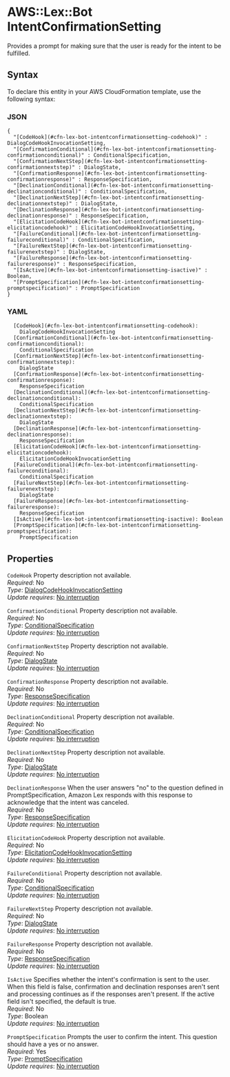 # AWS::Lex::Bot IntentConfirmationSetting<a name="aws-properties-lex-bot-intentconfirmationsetting"></a>

Provides a prompt for making sure that the user is ready for the intent to be fulfilled\.

## Syntax<a name="aws-properties-lex-bot-intentconfirmationsetting-syntax"></a>

To declare this entity in your AWS CloudFormation template, use the following syntax:

### JSON<a name="aws-properties-lex-bot-intentconfirmationsetting-syntax.json"></a>

```
{
  "[CodeHook](#cfn-lex-bot-intentconfirmationsetting-codehook)" : DialogCodeHookInvocationSetting,
  "[ConfirmationConditional](#cfn-lex-bot-intentconfirmationsetting-confirmationconditional)" : ConditionalSpecification,
  "[ConfirmationNextStep](#cfn-lex-bot-intentconfirmationsetting-confirmationnextstep)" : DialogState,
  "[ConfirmationResponse](#cfn-lex-bot-intentconfirmationsetting-confirmationresponse)" : ResponseSpecification,
  "[DeclinationConditional](#cfn-lex-bot-intentconfirmationsetting-declinationconditional)" : ConditionalSpecification,
  "[DeclinationNextStep](#cfn-lex-bot-intentconfirmationsetting-declinationnextstep)" : DialogState,
  "[DeclinationResponse](#cfn-lex-bot-intentconfirmationsetting-declinationresponse)" : ResponseSpecification,
  "[ElicitationCodeHook](#cfn-lex-bot-intentconfirmationsetting-elicitationcodehook)" : ElicitationCodeHookInvocationSetting,
  "[FailureConditional](#cfn-lex-bot-intentconfirmationsetting-failureconditional)" : ConditionalSpecification,
  "[FailureNextStep](#cfn-lex-bot-intentconfirmationsetting-failurenextstep)" : DialogState,
  "[FailureResponse](#cfn-lex-bot-intentconfirmationsetting-failureresponse)" : ResponseSpecification,
  "[IsActive](#cfn-lex-bot-intentconfirmationsetting-isactive)" : Boolean,
  "[PromptSpecification](#cfn-lex-bot-intentconfirmationsetting-promptspecification)" : PromptSpecification
}
```

### YAML<a name="aws-properties-lex-bot-intentconfirmationsetting-syntax.yaml"></a>

```
  [CodeHook](#cfn-lex-bot-intentconfirmationsetting-codehook): 
    DialogCodeHookInvocationSetting
  [ConfirmationConditional](#cfn-lex-bot-intentconfirmationsetting-confirmationconditional): 
    ConditionalSpecification
  [ConfirmationNextStep](#cfn-lex-bot-intentconfirmationsetting-confirmationnextstep): 
    DialogState
  [ConfirmationResponse](#cfn-lex-bot-intentconfirmationsetting-confirmationresponse): 
    ResponseSpecification
  [DeclinationConditional](#cfn-lex-bot-intentconfirmationsetting-declinationconditional): 
    ConditionalSpecification
  [DeclinationNextStep](#cfn-lex-bot-intentconfirmationsetting-declinationnextstep): 
    DialogState
  [DeclinationResponse](#cfn-lex-bot-intentconfirmationsetting-declinationresponse): 
    ResponseSpecification
  [ElicitationCodeHook](#cfn-lex-bot-intentconfirmationsetting-elicitationcodehook): 
    ElicitationCodeHookInvocationSetting
  [FailureConditional](#cfn-lex-bot-intentconfirmationsetting-failureconditional): 
    ConditionalSpecification
  [FailureNextStep](#cfn-lex-bot-intentconfirmationsetting-failurenextstep): 
    DialogState
  [FailureResponse](#cfn-lex-bot-intentconfirmationsetting-failureresponse): 
    ResponseSpecification
  [IsActive](#cfn-lex-bot-intentconfirmationsetting-isactive): Boolean
  [PromptSpecification](#cfn-lex-bot-intentconfirmationsetting-promptspecification): 
    PromptSpecification
```

## Properties<a name="aws-properties-lex-bot-intentconfirmationsetting-properties"></a>

`CodeHook`  <a name="cfn-lex-bot-intentconfirmationsetting-codehook"></a>
Property description not available\.  
*Required*: No  
*Type*: [DialogCodeHookInvocationSetting](aws-properties-lex-bot-dialogcodehookinvocationsetting.md)  
*Update requires*: [No interruption](https://docs.aws.amazon.com/AWSCloudFormation/latest/UserGuide/using-cfn-updating-stacks-update-behaviors.html#update-no-interrupt)

`ConfirmationConditional`  <a name="cfn-lex-bot-intentconfirmationsetting-confirmationconditional"></a>
Property description not available\.  
*Required*: No  
*Type*: [ConditionalSpecification](aws-properties-lex-bot-conditionalspecification.md)  
*Update requires*: [No interruption](https://docs.aws.amazon.com/AWSCloudFormation/latest/UserGuide/using-cfn-updating-stacks-update-behaviors.html#update-no-interrupt)

`ConfirmationNextStep`  <a name="cfn-lex-bot-intentconfirmationsetting-confirmationnextstep"></a>
Property description not available\.  
*Required*: No  
*Type*: [DialogState](aws-properties-lex-bot-dialogstate.md)  
*Update requires*: [No interruption](https://docs.aws.amazon.com/AWSCloudFormation/latest/UserGuide/using-cfn-updating-stacks-update-behaviors.html#update-no-interrupt)

`ConfirmationResponse`  <a name="cfn-lex-bot-intentconfirmationsetting-confirmationresponse"></a>
Property description not available\.  
*Required*: No  
*Type*: [ResponseSpecification](aws-properties-lex-bot-responsespecification.md)  
*Update requires*: [No interruption](https://docs.aws.amazon.com/AWSCloudFormation/latest/UserGuide/using-cfn-updating-stacks-update-behaviors.html#update-no-interrupt)

`DeclinationConditional`  <a name="cfn-lex-bot-intentconfirmationsetting-declinationconditional"></a>
Property description not available\.  
*Required*: No  
*Type*: [ConditionalSpecification](aws-properties-lex-bot-conditionalspecification.md)  
*Update requires*: [No interruption](https://docs.aws.amazon.com/AWSCloudFormation/latest/UserGuide/using-cfn-updating-stacks-update-behaviors.html#update-no-interrupt)

`DeclinationNextStep`  <a name="cfn-lex-bot-intentconfirmationsetting-declinationnextstep"></a>
Property description not available\.  
*Required*: No  
*Type*: [DialogState](aws-properties-lex-bot-dialogstate.md)  
*Update requires*: [No interruption](https://docs.aws.amazon.com/AWSCloudFormation/latest/UserGuide/using-cfn-updating-stacks-update-behaviors.html#update-no-interrupt)

`DeclinationResponse`  <a name="cfn-lex-bot-intentconfirmationsetting-declinationresponse"></a>
When the user answers "no" to the question defined in PromptSpecification, Amazon Lex responds with this response to acknowledge that the intent was canceled\.  
*Required*: No  
*Type*: [ResponseSpecification](aws-properties-lex-bot-responsespecification.md)  
*Update requires*: [No interruption](https://docs.aws.amazon.com/AWSCloudFormation/latest/UserGuide/using-cfn-updating-stacks-update-behaviors.html#update-no-interrupt)

`ElicitationCodeHook`  <a name="cfn-lex-bot-intentconfirmationsetting-elicitationcodehook"></a>
Property description not available\.  
*Required*: No  
*Type*: [ElicitationCodeHookInvocationSetting](aws-properties-lex-bot-elicitationcodehookinvocationsetting.md)  
*Update requires*: [No interruption](https://docs.aws.amazon.com/AWSCloudFormation/latest/UserGuide/using-cfn-updating-stacks-update-behaviors.html#update-no-interrupt)

`FailureConditional`  <a name="cfn-lex-bot-intentconfirmationsetting-failureconditional"></a>
Property description not available\.  
*Required*: No  
*Type*: [ConditionalSpecification](aws-properties-lex-bot-conditionalspecification.md)  
*Update requires*: [No interruption](https://docs.aws.amazon.com/AWSCloudFormation/latest/UserGuide/using-cfn-updating-stacks-update-behaviors.html#update-no-interrupt)

`FailureNextStep`  <a name="cfn-lex-bot-intentconfirmationsetting-failurenextstep"></a>
Property description not available\.  
*Required*: No  
*Type*: [DialogState](aws-properties-lex-bot-dialogstate.md)  
*Update requires*: [No interruption](https://docs.aws.amazon.com/AWSCloudFormation/latest/UserGuide/using-cfn-updating-stacks-update-behaviors.html#update-no-interrupt)

`FailureResponse`  <a name="cfn-lex-bot-intentconfirmationsetting-failureresponse"></a>
Property description not available\.  
*Required*: No  
*Type*: [ResponseSpecification](aws-properties-lex-bot-responsespecification.md)  
*Update requires*: [No interruption](https://docs.aws.amazon.com/AWSCloudFormation/latest/UserGuide/using-cfn-updating-stacks-update-behaviors.html#update-no-interrupt)

`IsActive`  <a name="cfn-lex-bot-intentconfirmationsetting-isactive"></a>
Specifies whether the intent's confirmation is sent to the user\. When this field is false, confirmation and declination responses aren't sent and processing continues as if the responses aren't present\. If the active field isn't specified, the default is true\.  
*Required*: No  
*Type*: Boolean  
*Update requires*: [No interruption](https://docs.aws.amazon.com/AWSCloudFormation/latest/UserGuide/using-cfn-updating-stacks-update-behaviors.html#update-no-interrupt)

`PromptSpecification`  <a name="cfn-lex-bot-intentconfirmationsetting-promptspecification"></a>
Prompts the user to confirm the intent\. This question should have a yes or no answer\.  
*Required*: Yes  
*Type*: [PromptSpecification](aws-properties-lex-bot-promptspecification.md)  
*Update requires*: [No interruption](https://docs.aws.amazon.com/AWSCloudFormation/latest/UserGuide/using-cfn-updating-stacks-update-behaviors.html#update-no-interrupt)